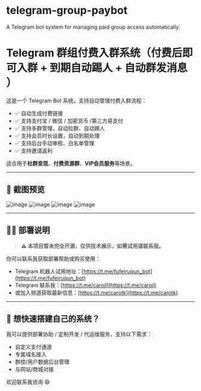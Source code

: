 # telegram-group-paybot
A Telegram bot system for managing paid group access automatically.
# Telegram 群组付费入群系统（付费后即可入群 + 到期自动踢人 + 自动群发消息 ）

这是一个 Telegram Bot 系统，支持自动管理付费入群流程：

- ✅ 自动生成付费链接
- ✅ 支持支付宝 / 微信 / 加密货币 /第三方易支付
- ✅ 支持多群管理，自动拉群、自动踢人
- ✅ 支持会员时长设置，自动到期处理
- ✅ 支持后台手动审核、白名单管理
- ✅ 支持邀请返利

适合用于**社群变现**、**付费资源群**、**VIP会员服务**等场景。

---

## 📸 截图预览


![image](https://github.com/user-attachments/assets/ac3d1efc-12fd-41c1-b99a-5149e7d8dd8a)
![image](https://github.com/user-attachments/assets/47c3ba53-eea2-48ec-9b95-4d2b4716973e)
![image](https://github.com/user-attachments/assets/2de0ce8a-ce37-4bd1-910c-759ef8ddc27c)
![image](https://github.com/user-attachments/assets/8092894f-fae8-448b-bc42-a056181734cb)

---

## 🧑‍💻 部署说明

> **⚠️ 本项目暂未完全开源，仅供技术展示，如需试用请联系我。**

你可以联系我获取部署帮助或购买使用：

- Telegram 机器人试用地址：[https://t.me/fufeiruqun_bot](https://t.me/fufeiruqun_bot)
- Telegram 联系我：[https://t.me/carojl](https://t.me/carojl)
- 或加入频道获取最新信息：[https://t.me/carotk](https://t.me/carotk)

---

## 🚀 想快速搭建自己的系统？

我可以提供部署协助 / 定制开发 / 代运维服务，支持以下需求：

- 自定义支付通道
- 专属域名接入
- 群控/用户数据后台管理
- 与网站/商城对接

欢迎联系我咨询 😄

